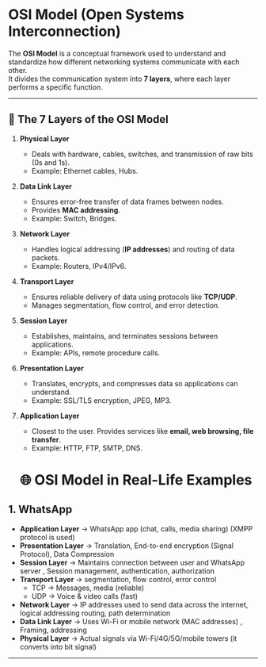 #  OSI Model (Open Systems Interconnection)

The **OSI Model** is a conceptual framework used to understand and standardize how different networking systems communicate with each other.  
It divides the communication system into **7 layers**, where each layer performs a specific function.

---

## 📖 The 7 Layers of the OSI Model

1. **Physical Layer**  
   - Deals with hardware, cables, switches, and transmission of raw bits (0s and 1s).  
   - Example: Ethernet cables, Hubs.  

2. **Data Link Layer**  
   - Ensures error-free transfer of data frames between nodes.  
   - Provides **MAC addressing**.  
   - Example: Switch, Bridges.  

3. **Network Layer**  
   - Handles logical addressing (**IP addresses**) and routing of data packets.  
   - Example: Routers, IPv4/IPv6.  

4. **Transport Layer**  
   - Ensures reliable delivery of data using protocols like **TCP/UDP**.  
   - Manages segmentation, flow control, and error detection.  

5. **Session Layer**  
   - Establishes, maintains, and terminates sessions between applications.  
   - Example: APIs, remote procedure calls.  

6. **Presentation Layer**  
   - Translates, encrypts, and compresses data so applications can understand.  
   - Example: SSL/TLS encryption, JPEG, MP3.  

7. **Application Layer**  
   - Closest to the user. Provides services like **email, web browsing, file transfer**.  
   - Example: HTTP, FTP, SMTP, DNS.
  
   # 🌐 OSI Model in Real-Life Examples  

## 1. WhatsApp  
- **Application Layer** → WhatsApp app (chat, calls, media sharing)  (XMPP protocol is used)
- **Presentation Layer** → Translation, End-to-end encryption (Signal Protocol), Data Compression
- **Session Layer** → Maintains connection between user and WhatsApp server , Session management, authentication, authorization 
- **Transport Layer** →  segmentation, flow control, error control
  - TCP → Messages, media (reliable)  
  - UDP → Voice & video calls (fast)  
- **Network Layer** → IP addresses used to send data across the internet, logical addressing routing, path determination
- **Data Link Layer** → Uses Wi-Fi or mobile network (MAC addresses)  , Framing, addressing
- **Physical Layer** → Actual signals via Wi-Fi/4G/5G/mobile towers  (it converts into bit signal)

---

